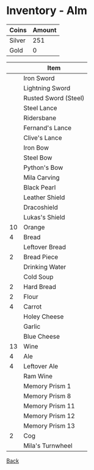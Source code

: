 # Inventory - Alm

| Coins  | Amount |
| ------ | ------ |
| Silver | 251    |
| Gold   | 0      |

| <!-- --> | Item                 |
| -------- | -------------------- |
|          | Iron Sword           |
|          | Lightning Sword      |
|          | Rusted Sword (Steel) |
|          | Steel Lance          |
|          | Ridersbane           |
|          | Fernand's Lance      |
|          | Clive's Lance        |
|          | Iron Bow             |
|          | Steel Bow            |
|          | Python's Bow         |
|          | Mila Carving         |
|          | Black Pearl          |
|          | Leather Shield       |
|          | Dracoshield          |
|          | Lukas's Shield       |
| 10       | Orange               |
| 4        | Bread                |
|          | Leftover Bread       |
| 2        | Bread Piece          |
|          | Drinking Water       |
|          | Cold Soup            |
| 2        | Hard Bread           |
| 2        | Flour                |
| 4        | Carrot               |
|          | Holey Cheese         |
|          | Garlic               |
|          | Blue Cheese          |
| 13       | Wine                 |
| 4        | Ale                  |
| 4        | Leftover Ale         |
|          | Ram Wine             |
|          | Memory Prism 1       |
|          | Memory Prism 8       |
|          | Memory Prism 11      |
|          | Memory Prism 12      |
|          | Memory Prism 13      |
| 2        | Cog                  |
|          | Mila's Turnwheel     |

[Back](README.md)
